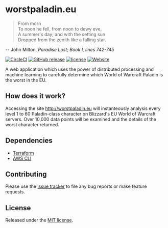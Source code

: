 # worstpaladin.eu

> From morn\
> To noon he fell, from noon to dewy eve,\
> A summer's day; and with the setting sun\
> Dropped from the zenith like a falling star.

-- John Milton, _Paradise Lost; Book I, lines 742-745_

[![CircleCI](https://circleci.com/gh/mccanney/worstpaladin-eu.svg?style=shield)](https://circleci.com/gh/mccanney/worstpaladin-eu)
[![GitHub release](https://img.shields.io/github/release/mccanney/worstpaladin-eu.svg?style=flat-square)](https://github.com/mccanney/worstpaladin-eu/releases)
[![license](https://img.shields.io/github/license/mccanney/worstpaladin-eu.svg?style=flat-square)](https://github.com/mccanney/worstpaladin-eu/blob/master/LICENSE.md)
[![Website](https://img.shields.io/website-up-down-green-red/http/worstpaladin.eu.svg?label=worstpaladin.eu&style=flat-square)](http://worstpaladin.eu)

A web application which uses the power of distributed processing and machine learning to carefully determine which World of Warcraft Paladin is the worst in the EU.

## How does it work?

Accessing the site http://worstpaladin.eu will instanteously analysis every level 1 to 60 Paladin-class character on Blizzard's EU World of Warcraft servers. Over 10,000 data points will be examined and the details of the worst character returned.

## Dependencies

- [Terraform](https://github.com/hashicorp/terraform)
- [AWS CLI](https://github.com/aws/aws-cli)

## Contributing

Please use the [issue tracker](https://github.com/mccanney/worstpaladin-eu/issues) to file any bug reports or make feature requests.

## License

Released under the [MIT license](LICENSE.md).
